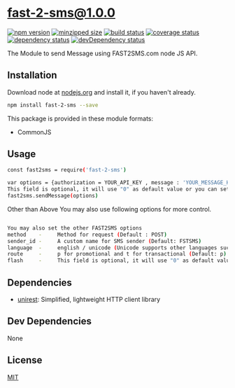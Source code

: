 # fast-2-sms@1.0.0
 [![npm version](https://badge.fury.io/js/fast-2-sms.svg)](https://npmjs.org/package/fast-2-sms)  [![minzipped size](https://img.shields.io/bundlephobia/minzip/fast-2-sms.svg)](https://bundlephobia.com/result?p=fast-2-sms)  [![build status](https://img.shields.io/travis/raxraj/fast2sms/master.svg)](https://travis-ci.org/raxraj/fast2sms#master)  [![coverage status](https://coveralls.io/repos/raxraj/fast2sms/badge.svg)](https://coveralls.io/github/raxraj/fast2sms)  [![dependency status](https://david-dm.org/raxraj/fast2sms.svg?theme=shields.io)](https://david-dm.org/raxraj/fast2sms)  [![devDependency status](https://david-dm.org/raxraj/fast2sms/dev-status.svg)](https://david-dm.org/raxraj/fast2sms#info=devDependencies) 

The Module to send Message using FAST2SMS.com node JS API.



## Installation
Download node at [nodejs.org](http://nodejs.org) and install it, if you haven't already.

```sh
npm install fast-2-sms --save
```

This package is provided in these module formats:

- CommonJS

## Usage

```sh
const fast2sms = require('fast-2-sms')

var options = {authorization = YOUR_API_KEY , message : 'YOUR_MESSAGE_HERE' ,  numbers : ['9999999999','8888888888']} 
This field is optional, it will use "0" as default value or you can set to "1" for sending flash message.
fast2sms.sendMessage(options)

```

Other than Above You may also use following options for more control.

```sh

You may also set the other FAST2SMS options 
method    -     Method for request (Default : POST)
sender_id -     A custom name for SMS sender (Default: FSTSMS)
language  -     english / unicode (Unicode supports other languages such as Hindi) (Default: english)
route     -     p for promotional and t for transactional (Default: p)
flash     -     This field is optional, it will use "0" as default value or you can set to "1" for sending flash message. 

```




## Dependencies

- [unirest](https://github.com/Mashape/unirest-nodejs): Simplified, lightweight HTTP client library


## Dev Dependencies

None

## License
[MIT]()
